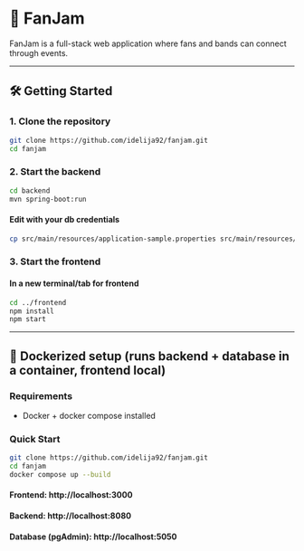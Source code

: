 # 🎸 FanJam

FanJam is a full-stack web application where fans and bands can connect through events.

---

## 🛠️ Getting Started

### 1. Clone the repository

```bash
git clone https://github.com/idelija92/fanjam.git
cd fanjam
```

### 2. Start the backend
```bash
cd backend
mvn spring-boot:run
```
#### Edit with your db credentials
```bash
cp src/main/resources/application-sample.properties src/main/resources/application.properties
```

### 3. Start the frontend
#### In a new terminal/tab for frontend
```bash
cd ../frontend
npm install
npm start
```

---

## 🐳 Dockerized setup (runs backend + database in a container, frontend local)

### Requirements
- Docker + docker compose installed

### Quick Start
```bash
git clone https://github.com/idelija92/fanjam.git
cd fanjam
docker compose up --build
```
#### Frontend: http://localhost:3000

#### Backend: http://localhost:8080

#### Database (pgAdmin): http://localhost:5050
